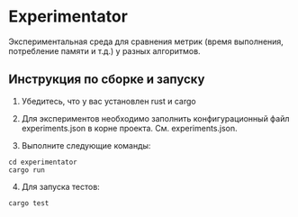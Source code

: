 # Experimentator

Экспериментальная среда для сравнения метрик (время выполнения, потребление памяти и т.д.) у разных алгоритмов.

## Инструкция по сборке и запуску

1. Убедитесь, что у вас установлен rust и cargo

2. Для экспериментов необходимо заполнить конфигурационный файл experiments.json в корне проекта. См. experiments.json.

3. Выполните следующие команды:

```
cd experimentator
cargo run
```

4. Для запуска тестов:

```
cargo test
```
